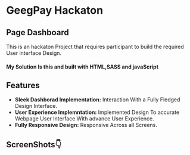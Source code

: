 # GeegPay Hackaton
## Page Dashboard

 This is an hackaton Project that requires participant to build the required User interface Design.
 #### My Solution Is this and built with HTML,SASS and javaScript

## Features

- **Sleek Dashborad Implementation:** Interaction With a Fully Fledged Design Interface.
- **User Experience Implemntation:** Implemented Design To accurate Webpage User Interface With advance User Experience.
- **Fully Responsive Design:** Responsive Across all Screens.

## ScreenShots👇
